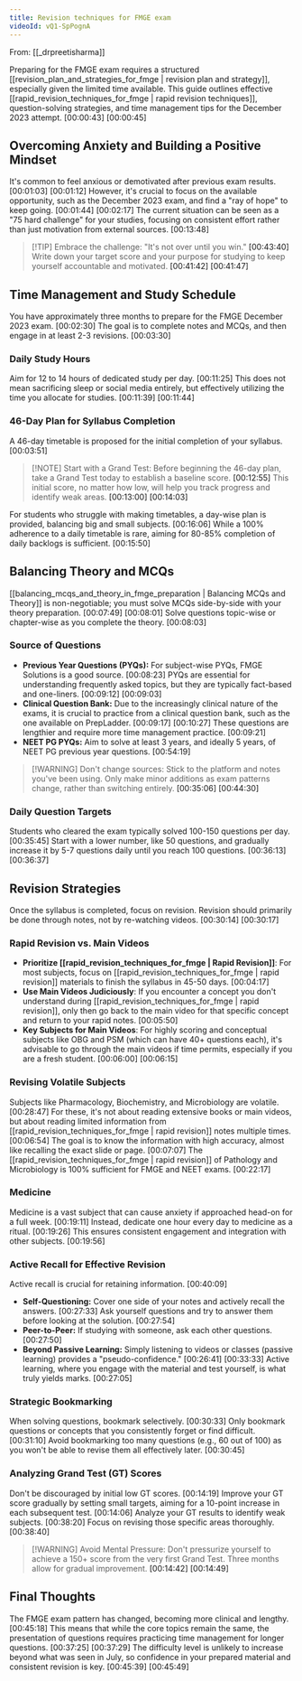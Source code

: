 ```yaml
---
title: Revision techniques for FMGE exam
videoId: vQ1-SpPognA
---
```


From: [[_drpreetisharma]] <br/> 

Preparing for the FMGE exam requires a structured [[revision_plan_and_strategies_for_fmge | revision plan and strategy]], especially given the limited time available. This guide outlines effective [[rapid_revision_techniques_for_fmge | rapid revision techniques]], question-solving strategies, and time management tips for the December 2023 attempt. <a class="yt-timestamp" data-t="00:00:43">[00:00:43]</a> <a class="yt-timestamp" data-t="00:00:45">[00:00:45]</a>

## Overcoming Anxiety and Building a Positive Mindset
It's common to feel anxious or demotivated after previous exam results. <a class="yt-timestamp" data-t="00:01:03">[00:01:03]</a> <a class="yt-timestamp" data-t="00:01:12">[00:01:12]</a> However, it's crucial to focus on the available opportunity, such as the December 2023 exam, and find a "ray of hope" to keep going. <a class="yt-timestamp" data-t="00:01:44">[00:01:44]</a> <a class="yt-timestamp" data-t="00:02:17">[00:02:17]</a> The current situation can be seen as a "75 hard challenge" for your studies, focusing on consistent effort rather than just motivation from external sources. <a class="yt-timestamp" data-t="00:13:48">[00:13:48]</a>

> [!TIP] Embrace the challenge: "It's not over until you win." <a class="yt-timestamp" data-t="00:43:40">[00:43:40]</a> Write down your target score and your purpose for studying to keep yourself accountable and motivated. <a class="yt-timestamp" data-t="00:41:42">[00:41:42]</a> <a class="yt-timestamp" data-t="00:41:47">[00:41:47]</a>

## Time Management and Study Schedule
You have approximately three months to prepare for the FMGE December 2023 exam. <a class="yt-timestamp" data-t="00:02:30">[00:02:30]</a> The goal is to complete notes and MCQs, and then engage in at least 2-3 revisions. <a class="yt-timestamp" data-t="00:03:30">[00:03:30]</a>

### Daily Study Hours
Aim for 12 to 14 hours of dedicated study per day. <a class="yt-timestamp" data-t="00:11:25">[00:11:25]</a> This does not mean sacrificing sleep or social media entirely, but effectively utilizing the time you allocate for studies. <a class="yt-timestamp" data-t="00:11:39">[00:11:39]</a> <a class="yt-timestamp" data-t="00:11:44">[00:11:44]</a>

### 46-Day Plan for Syllabus Completion
A 46-day timetable is proposed for the initial completion of your syllabus. <a class="yt-timestamp" data-t="00:03:51">[00:03:51]</a>

> [!NOTE] Start with a Grand Test: Before beginning the 46-day plan, take a Grand Test today to establish a baseline score. <a class="yt-timestamp" data-t="00:12:55">[00:12:55]</a> This initial score, no matter how low, will help you track progress and identify weak areas. <a class="yt-timestamp" data-t="00:13:00">[00:13:00]</a> <a class="yt-timestamp" data-t="00:14:03">[00:14:03]</a>

For students who struggle with making timetables, a day-wise plan is provided, balancing big and small subjects. <a class="yt-timestamp" data-t="00:16:06">[00:16:06]</a> While a 100% adherence to a daily timetable is rare, aiming for 80-85% completion of daily backlogs is sufficient. <a class="yt-timestamp" data-t="00:15:50">[00:15:50]</a>

## Balancing Theory and MCQs
[[balancing_mcqs_and_theory_in_fmge_preparation | Balancing MCQs and Theory]] is non-negotiable; you must solve MCQs side-by-side with your theory preparation. <a class="yt-timestamp" data-t="00:07:49">[00:07:49]</a> <a class="yt-timestamp" data-t="00:08:01">[00:08:01]</a> Solve questions topic-wise or chapter-wise as you complete the theory. <a class="yt-timestamp" data-t="00:08:03">[00:08:03]</a>

### Source of Questions
*   **Previous Year Questions (PYQs):** For subject-wise PYQs, FMGE Solutions is a good source. <a class="yt-timestamp" data-t="00:08:23">[00:08:23]</a> PYQs are essential for understanding frequently asked topics, but they are typically fact-based and one-liners. <a class="yt-timestamp" data-t="00:09:12">[00:09:12]</a> <a class="yt-timestamp" data-t="00:09:03">[00:09:03]</a>
*   **Clinical Question Bank:** Due to the increasingly clinical nature of the exams, it is crucial to practice from a clinical question bank, such as the one available on PrepLadder. <a class="yt-timestamp" data-t="00:09:17">[00:09:17]</a> <a class="yt-timestamp" data-t="00:10:27">[00:10:27]</a> These questions are lengthier and require more time management practice. <a class="yt-timestamp" data-t="00:09:21">[00:09:21]</a>
*   **NEET PG PYQs:** Aim to solve at least 3 years, and ideally 5 years, of NEET PG previous year questions. <a class="yt-timestamp" data-t="00:54:19">[00:54:19]</a>

> [!WARNING] Don't change sources: Stick to the platform and notes you've been using. Only make minor additions as exam patterns change, rather than switching entirely. <a class="yt-timestamp" data-t="00:35:06">[00:35:06]</a> <a class="yt-timestamp" data-t="00:44:30">[00:44:30]</a>

### Daily Question Targets
Students who cleared the exam typically solved 100-150 questions per day. <a class="yt-timestamp" data-t="00:35:45">[00:35:45]</a> Start with a lower number, like 50 questions, and gradually increase it by 5-7 questions daily until you reach 100 questions. <a class="yt-timestamp" data-t="00:36:13">[00:36:13]</a> <a class="yt-timestamp" data-t="00:36:37">[00:36:37]</a>

## Revision Strategies
Once the syllabus is completed, focus on revision. Revision should primarily be done through notes, not by re-watching videos. <a class="yt-timestamp" data-t="00:30:14">[00:30:14]</a> <a class="yt-timestamp" data-t="00:30:17">[00:30:17]</a>

### Rapid Revision vs. Main Videos
*   **Prioritize [[rapid_revision_techniques_for_fmge | Rapid Revision]]**: For most subjects, focus on [[rapid_revision_techniques_for_fmge | rapid revision]] materials to finish the syllabus in 45-50 days. <a class="yt-timestamp" data-t="00:04:17">[00:04:17]</a>
*   **Use Main Videos Judiciously**: If you encounter a concept you don't understand during [[rapid_revision_techniques_for_fmge | rapid revision]], only then go back to the main video for that specific concept and return to your rapid notes. <a class="yt-timestamp" data-t="00:05:50">[00:05:50]</a>
*   **Key Subjects for Main Videos**: For highly scoring and conceptual subjects like OBG and PSM (which can have 40+ questions each), it's advisable to go through the main videos if time permits, especially if you are a fresh student. <a class="yt-timestamp" data-t="00:06:00">[00:06:00]</a> <a class="yt-timestamp" data-t="00:06:15">[00:06:15]</a>

### Revising Volatile Subjects
Subjects like Pharmacology, Biochemistry, and Microbiology are volatile. <a class="yt-timestamp" data-t="00:28:47">[00:28:47]</a> For these, it's not about reading extensive books or main videos, but about reading limited information from [[rapid_revision_techniques_for_fmge | rapid revision]] notes multiple times. <a class="yt-timestamp" data-t="00:06:54">[00:06:54]</a> The goal is to know the information with high accuracy, almost like recalling the exact slide or page. <a class="yt-timestamp" data-t="00:07:07">[00:07:07]</a> The [[rapid_revision_techniques_for_fmge | rapid revision]] of Pathology and Microbiology is 100% sufficient for FMGE and NEET exams. <a class="yt-timestamp" data-t="00:22:17">[00:22:17]</a>

### Medicine
Medicine is a vast subject that can cause anxiety if approached head-on for a full week. <a class="yt-timestamp" data-t="00:19:11">[00:19:11]</a> Instead, dedicate one hour every day to medicine as a ritual. <a class="yt-timestamp" data-t="00:19:26">[00:19:26]</a> This ensures consistent engagement and integration with other subjects. <a class="yt-timestamp" data-t="00:19:56">[00:19:56]</a>

### Active Recall for Effective Revision
Active recall is crucial for retaining information. <a class="yt-timestamp" data-t="00:40:09">[00:40:09]</a>
*   **Self-Questioning:** Cover one side of your notes and actively recall the answers. <a class="yt-timestamp" data-t="00:27:33">[00:27:33]</a> Ask yourself questions and try to answer them before looking at the solution. <a class="yt-timestamp" data-t="00:27:54">[00:27:54]</a>
*   **Peer-to-Peer:** If studying with someone, ask each other questions. <a class="yt-timestamp" data-t="00:27:50">[00:27:50]</a>
*   **Beyond Passive Learning:** Simply listening to videos or classes (passive learning) provides a "pseudo-confidence." <a class="yt-timestamp" data-t="00:26:41">[00:26:41]</a> <a class="yt-timestamp" data-t="00:33:33">[00:33:33]</a> Active learning, where you engage with the material and test yourself, is what truly yields marks. <a class="yt-timestamp" data-t="00:27:05">[00:27:05]</a>

### Strategic Bookmarking
When solving questions, bookmark selectively. <a class="yt-timestamp" data-t="00:30:33">[00:30:33]</a> Only bookmark questions or concepts that you consistently forget or find difficult. <a class="yt-timestamp" data-t="00:31:10">[00:31:10]</a> Avoid bookmarking too many questions (e.g., 60 out of 100) as you won't be able to revise them all effectively later. <a class="yt-timestamp" data-t="00:30:45">[00:30:45]</a>

### Analyzing Grand Test (GT) Scores
Don't be discouraged by initial low GT scores. <a class="yt-timestamp" data-t="00:14:19">[00:14:19]</a> Improve your GT score gradually by setting small targets, aiming for a 10-point increase in each subsequent test. <a class="yt-timestamp" data-t="00:14:06">[00:14:06]</a> Analyze your GT results to identify weak subjects. <a class="yt-timestamp" data-t="00:38:20">[00:38:20]</a> Focus on revising those specific areas thoroughly. <a class="yt-timestamp" data-t="00:38:40">[00:38:40]</a>

> [!WARNING] Avoid Mental Pressure: Don't pressurize yourself to achieve a 150+ score from the very first Grand Test. Three months allow for gradual improvement. <a class="yt-timestamp" data-t="00:14:42">[00:14:42]</a> <a class="yt-timestamp" data-t="00:14:49">[00:14:49]</a>

## Final Thoughts
The FMGE exam pattern has changed, becoming more clinical and lengthy. <a class="yt-timestamp" data-t="00:45:18">[00:45:18]</a> This means that while the core topics remain the same, the presentation of questions requires practicing time management for longer questions. <a class="yt-timestamp" data-t="00:37:25">[00:37:25]</a> <a class="yt-timestamp" data-t="00:37:29">[00:37:29]</a> The difficulty level is unlikely to increase beyond what was seen in July, so confidence in your prepared material and consistent revision is key. <a class="yt-timestamp" data-t="00:45:39">[00:45:39]</a> <a class="yt-timestamp" data-t="00:45:49">[00:45:49]</a>